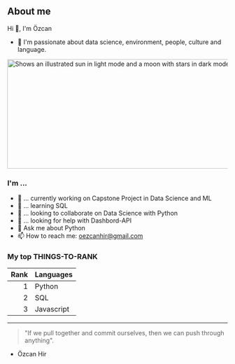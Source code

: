  ## About me
 

<!-- TO DO: add more details about me later -->


 Hi 👋, I'm Özcan
- 🥰 I'm passionate about data science, environment, people, culture and language.
<picture>
  <source media="(prefers-color-scheme: dark)" srcset="https://cdn.pixabay.com/photo/2014/10/29/12/07/robot-507811_960_720.jpg">
  <source media="(prefers-color-scheme: light)" srcset="https://cdn.pixabay.com/photo/2014/10/29/12/07/robot-507811_960_720.jpg">
  <img alt="Shows an illustrated sun in light mode and a moon with stars in dark mode."https://cdn.pixabay.com/photo/2014/10/29/12/07/robot-507811_960_720.jpg" width="700" height="250">
</picture>



### I'm ...

- 🔭 ...  currently working on Capstone Project in Data Science and ML 
- 🌱 ...  learning SQL
- 👯 ...  looking to collaborate on Data Science with Python
- 🤔 ...  looking for help with Dashbord-API
- 💬 Ask me about Python
- 📫 How to reach me: oezcanhir@gmail.com




### My top THINGS-TO-RANK

| Rank | Languages |
|-----:|-----------|
|     1| Python    |
|     2| SQL       |
|     3| Javascript|

---
>  "If we pull together and commit ourselves, then we can push through anything".
- Özcan Hir
</details>

